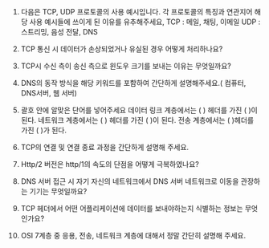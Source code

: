 1. 다음은 TCP, UDP 프로토콜의 사용 예시입니다. 각 프로토콜의 특징과 연관지어 해당 사용 예시들에 쓰이게 된 이유를 유추해주세요,
TCP : 메일, 채팅, 이메일
UDP : 스트리밍, 음성 전달, DNS

2. TCP 통신 시 데이터가 손상되었거나 유실된 경우 어떻게 처리하나요?

3. TCP시 수신 측이 송신 측으로 윈도우 크기를 보내는 이유는 무엇일까요?

4. DNS의 동작 방식을 해당 키워드를 포함하여 간단하게 설명해주세요.( 컴퓨터, DNS서버, 웹 서버)

5. 괄호 안에 알맞은 단어를 넣어주세요
데이터 링크 계층에서는 (   ) 헤더를 가진 (  )이 된다.
네트워크 계층에서는 (   ) 헤더를 가진 (  )이 된다.
전송 계층에서는 (   )헤더를 가진 (  )가 된다.

6. TCP의 연결 및 연결 종료 과정을 간단하게 설명해 주세요.

7. Http/2 버전은 http/1의 속도의 단점을 어떻게 극복하였나요?

8. DNS 서버 접근 시 자기 자신의 네트워크에서 DNS 서버 네트워크로 이동을 관장하는 기기는 무엇일까요?

9. TCP 헤더에서 어떤 어플리케이션에 데이터를 보내야하는지 식별하는 정보는 무엇인가요?

10. OSI 7계층 중 응용, 전송, 네트워크 계층에 대해서 정말 간단히 설명해 주세요. 

